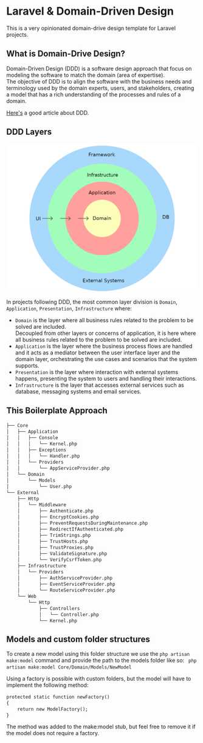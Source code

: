# Laravel & Domain-Driven Design
This is a very opinionated domain-drive design template for Laravel projects.

## What is Domain-Drive Design?
Domain-Driven Design (DDD) is a software design approach that focus on modeling the software to match the domain (area of expertise).  
The objective of DDD is to align the software with the business needs and terminology used by the domain experts, users, and stakeholders, creating a model that has a rich understanding of the processes and rules of a domain.

[Here's](https://romanglushach.medium.com/domain-driven-design-ddd-a-guide-to-building-scalable-high-performance-systems-5314a7fe053c) a good article about DDD.

## DDD Layers

<img src="docs/ddd_layers.webp" alt="ddd layers representation" width="600px" />

In projects following DDD, the most common layer division is `Domain`, `Application`, `Presentation`, `Infrastructure` where:

* `Domain` is the layer where all business rules related to the problem to be solved are included.  
Decoupled from other layers or concerns of application, it is here where all business rules related to the problem to be solved are included.
* `Application` is the layer where the business process flows are handled and it acts as a mediator between the user interface layer and the domain layer, orchestrating the use cases and scenarios that the system supports.
* `Presentation` is the layer where interaction with external systems happens, presenting the system to users and handling their interactions.
* `Infrastructure` is the layer that accesses external services such as database, messaging systems and email services.


## This Boilerplate Approach
```
├── Core
│   ├── Application
│   │   ├── Console
│   │   │   └── Kernel.php
│   │   ├── Exceptions
│   │   │   └── Handler.php
│   │   └── Providers
│   │       └── AppServiceProvider.php
│   └── Domain
│       └── Models
│           └── User.php
└── External
    ├── Http
    │   └── Middleware
    │       ├── Authenticate.php
    │       ├── EncryptCookies.php
    │       ├── PreventRequestsDuringMaintenance.php
    │       ├── RedirectIfAuthenticated.php
    │       ├── TrimStrings.php
    │       ├── TrustHosts.php
    │       ├── TrustProxies.php
    │       ├── ValidateSignature.php
    │       └── VerifyCsrfToken.php
    ├── Infrastructure
    │   └── Providers
    │       ├── AuthServiceProvider.php
    │       ├── EventServiceProvider.php
    │       └── RouteServiceProvider.php
    └── Web
        └── Http
            ├── Controllers
            │   └── Controller.php
            └── Kernel.php
```

## Models and custom folder structures

To create a new model using this folder structure we use the `php artisan make:model` command and provide the path to the models folder like so:
`` php artisan make:model Core/Domain/Models/NewModel``

Using a factory is possible with custom folders, but the model will have to implement the following method: 
```
protected static function newFactory()
{
    return new ModelFactory();
}
```
The method was added to the make:model stub, but feel free to remove it if the model does not require a factory. 
